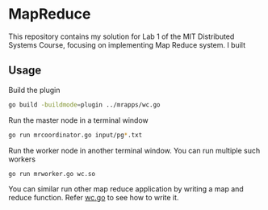 # MapReduce

This repository contains my solution for Lab 1 of the MIT Distributed Systems Course, focusing on implementing Map Reduce system. I built

## Usage

Build the plugin
```bash
go build -buildmode=plugin ../mrapps/wc.go
```

Run the master node in a terminal window
```bash
go run mrcoordinator.go input/pg*.txt
```

Run the worker node in another terminal window. You can run multiple such workers

```bash
go run mrworker.go wc.so
```

You can similar run other map reduce application by writing a map and reduce function. Refer [wc.go](/main/wc.go) to see how to write it.
